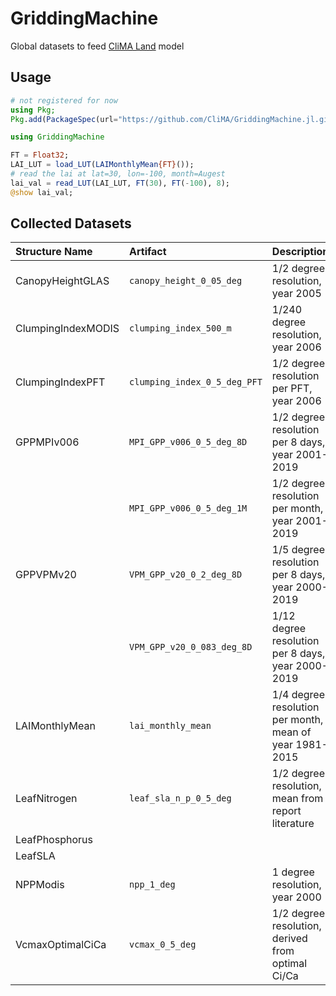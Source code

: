 # GriddingMachine

Global datasets to feed [CliMA Land](https://github.com/CliMA/Land) model




## Usage
```julia
# not registered for now
using Pkg;
Pkg.add(PackageSpec(url="https://github.com/CliMA/GriddingMachine.jl.git", rev="main"));

using GriddingMachine

FT = Float32;
LAI_LUT = load_LUT(LAIMonthlyMean{FT}());
# read the lai at lat=30, lon=-100, month=Augest
lai_val = read_LUT(LAI_LUT, FT(30), FT(-100), 8);
@show lai_val;
```




## Collected Datasets

| Structure Name     | Artifact                     | Description                                             |
|:-------------------|:-----------------------------|:--------------------------------------------------------|
| CanopyHeightGLAS   | `canopy_height_0_05_deg`     | 1/2 degree resolution, year 2005                        |
| ClumpingIndexMODIS | `clumping_index_500_m`       | 1/240 degree resolution, year 2006                      |
| ClumpingIndexPFT   | `clumping_index_0_5_deg_PFT` | 1/2 degree resolution per PFT, year 2006                |
| GPPMPIv006         | `MPI_GPP_v006_0_5_deg_8D`    | 1/2 degree resolution per 8 days, year 2001-2019        |
|                    | `MPI_GPP_v006_0_5_deg_1M`    | 1/2 degree resolution per month, year 2001-2019         |
| GPPVPMv20          | `VPM_GPP_v20_0_2_deg_8D`     | 1/5 degree resolution per 8 days, year 2000-2019        |
|                    | `VPM_GPP_v20_0_083_deg_8D`   | 1/12 degree resolution per 8 days, year 2000-2019       |
| LAIMonthlyMean     | `lai_monthly_mean`           | 1/4 degree resolution per month, mean of year 1981-2015 |
| LeafNitrogen       | `leaf_sla_n_p_0_5_deg`       | 1/2 degree resolution, mean from report literature      |
| LeafPhosphorus     |                              |                                                         |
| LeafSLA            |                              |                                                         |
| NPPModis           | `npp_1_deg`                  | 1 degree resolution, year 2000                          |
| VcmaxOptimalCiCa   | `vcmax_0_5_deg`              | 1/2 degree resolution, derived from optimal Ci/Ca       |
